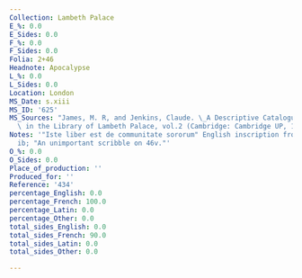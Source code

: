 ```yaml
---
Collection: Lambeth Palace
E_%: 0.0
E_Sides: 0.0
F_%: 0.0
F_Sides: 0.0
Folia: 2+46
Headnote: Apocalypse
L_%: 0.0
L_Sides: 0.0
Location: London
MS_Date: s.xiii
MS_ID: '625'
MS_Sources: "James, M. R, and Jenkins, Claude. \_A Descriptive Catalogue of the Manuscripts\
  \ in the Library of Lambeth Palace, vol.2 (Cambridge: Cambridge UP, 1932)."
Notes: '"Iste liber est de communitate sororum" English inscription from s.xv on fol.
  ib; "An unimportant scribble on 46v."'
O_%: 0.0
O_Sides: 0.0
Place_of_production: ''
Produced_for: ''
Reference: '434'
percentage_English: 0.0
percentage_French: 100.0
percentage_Latin: 0.0
percentage_Other: 0.0
total_sides_English: 0.0
total_sides_French: 90.0
total_sides_Latin: 0.0
total_sides_Other: 0.0

---
```

